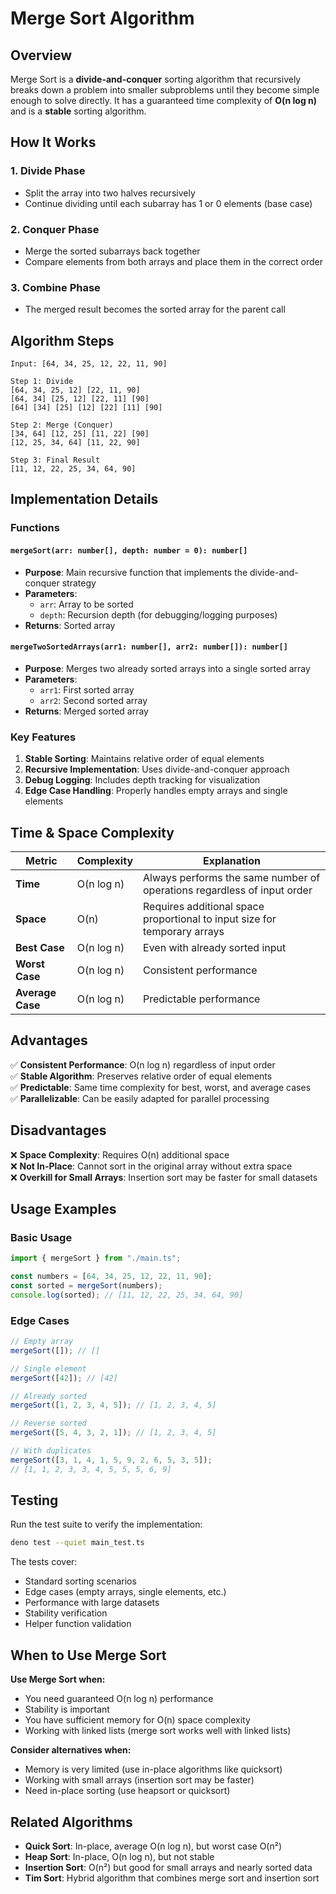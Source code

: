 # Merge Sort Algorithm

## Overview

Merge Sort is a **divide-and-conquer** sorting algorithm that recursively breaks down a problem into smaller subproblems until they become simple enough to solve directly. It has a guaranteed time complexity of **O(n log n)** and is a **stable** sorting algorithm.

## How It Works

### 1. Divide Phase

- Split the array into two halves recursively
- Continue dividing until each subarray has 1 or 0 elements (base case)

### 2. Conquer Phase

- Merge the sorted subarrays back together
- Compare elements from both arrays and place them in the correct order

### 3. Combine Phase

- The merged result becomes the sorted array for the parent call

## Algorithm Steps

```
Input: [64, 34, 25, 12, 22, 11, 90]

Step 1: Divide
[64, 34, 25, 12] [22, 11, 90]
[64, 34] [25, 12] [22, 11] [90]
[64] [34] [25] [12] [22] [11] [90]

Step 2: Merge (Conquer)
[34, 64] [12, 25] [11, 22] [90]
[12, 25, 34, 64] [11, 22, 90]

Step 3: Final Result
[11, 12, 22, 25, 34, 64, 90]
```

## Implementation Details

### Functions

#### `mergeSort(arr: number[], depth: number = 0): number[]`

- **Purpose**: Main recursive function that implements the divide-and-conquer strategy
- **Parameters**:
  - `arr`: Array to be sorted
  - `depth`: Recursion depth (for debugging/logging purposes)
- **Returns**: Sorted array

#### `mergeTwoSortedArrays(arr1: number[], arr2: number[]): number[]`

- **Purpose**: Merges two already sorted arrays into a single sorted array
- **Parameters**:
  - `arr1`: First sorted array
  - `arr2`: Second sorted array
- **Returns**: Merged sorted array

### Key Features

1. **Stable Sorting**: Maintains relative order of equal elements
2. **Recursive Implementation**: Uses divide-and-conquer approach
3. **Debug Logging**: Includes depth tracking for visualization
4. **Edge Case Handling**: Properly handles empty arrays and single elements

## Time & Space Complexity

| Metric           | Complexity | Explanation                                                               |
| ---------------- | ---------- | ------------------------------------------------------------------------- |
| **Time**         | O(n log n) | Always performs the same number of operations regardless of input order   |
| **Space**        | O(n)       | Requires additional space proportional to input size for temporary arrays |
| **Best Case**    | O(n log n) | Even with already sorted input                                            |
| **Worst Case**   | O(n log n) | Consistent performance                                                    |
| **Average Case** | O(n log n) | Predictable performance                                                   |

## Advantages

✅ **Consistent Performance**: O(n log n) regardless of input order  
✅ **Stable Algorithm**: Preserves relative order of equal elements  
✅ **Predictable**: Same time complexity for best, worst, and average cases  
✅ **Parallelizable**: Can be easily adapted for parallel processing

## Disadvantages

❌ **Space Complexity**: Requires O(n) additional space  
❌ **Not In-Place**: Cannot sort in the original array without extra space  
❌ **Overkill for Small Arrays**: Insertion sort may be faster for small datasets

## Usage Examples

### Basic Usage

```typescript
import { mergeSort } from "./main.ts";

const numbers = [64, 34, 25, 12, 22, 11, 90];
const sorted = mergeSort(numbers);
console.log(sorted); // [11, 12, 22, 25, 34, 64, 90]
```

### Edge Cases

```typescript
// Empty array
mergeSort([]); // []

// Single element
mergeSort([42]); // [42]

// Already sorted
mergeSort([1, 2, 3, 4, 5]); // [1, 2, 3, 4, 5]

// Reverse sorted
mergeSort([5, 4, 3, 2, 1]); // [1, 2, 3, 4, 5]

// With duplicates
mergeSort([3, 1, 4, 1, 5, 9, 2, 6, 5, 3, 5]);
// [1, 1, 2, 3, 3, 4, 5, 5, 5, 6, 9]
```

## Testing

Run the test suite to verify the implementation:

```bash
deno test --quiet main_test.ts
```

The tests cover:

- Standard sorting scenarios
- Edge cases (empty arrays, single elements, etc.)
- Performance with large datasets
- Stability verification
- Helper function validation

## When to Use Merge Sort

**Use Merge Sort when:**

- You need guaranteed O(n log n) performance
- Stability is important
- You have sufficient memory for O(n) space complexity
- Working with linked lists (merge sort works well with linked lists)

**Consider alternatives when:**

- Memory is very limited (use in-place algorithms like quicksort)
- Working with small arrays (insertion sort may be faster)
- Need in-place sorting (use heapsort or quicksort)

## Related Algorithms

- **Quick Sort**: In-place, average O(n log n), but worst case O(n²)
- **Heap Sort**: In-place, O(n log n), but not stable
- **Insertion Sort**: O(n²) but good for small arrays and nearly sorted data
- **Tim Sort**: Hybrid algorithm that combines merge sort and insertion sort

